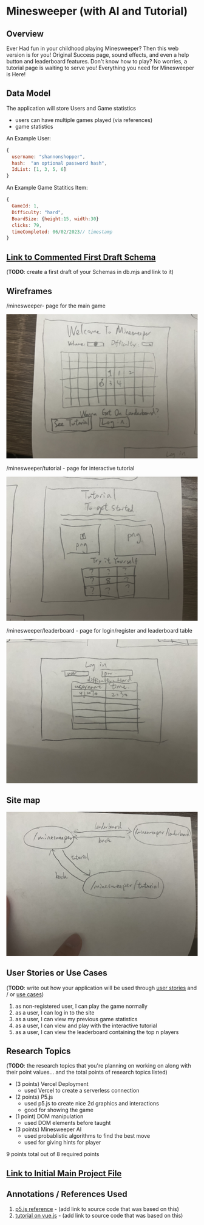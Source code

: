 # Minesweeper (with AI and Tutorial)

## Overview

Ever Had fun in your childhood playing Minesweeper? Then this web version is for you! Original Success page, sound effects, and even a help button and leaderboard features. Don't know how to play? No worries, a tutorial page is waiting to serve you! Everything you need for Minesweeper is Here!


## Data Model


The application will store Users and Game statistics

* users can have multiple games played (via references)
* game statistics

An Example User:

```javascript
{
  username: "shannonshopper",
  hash:  "an optional password hash",
  IdList: [1, 3, 5, 6]
}
```

An Example Game Statitics Item:

```javascript
{
  GameId: 1,
  Difficulty: "hard",
  BoardSize: {height:15, width:30}
  clicks: 79,
  timeCompleted: 06/02/2023// timestamp
}
```


## [Link to Commented First Draft Schema](db.mjs) 

(__TODO__: create a first draft of your Schemas in db.mjs and link to it)

## Wireframes

/minesweeper- page for the main game

![list create](documentation/minesweeper.JPG)

/minesweeper/tutorial - page for interactive tutorial

![list](documentation/minesweeper-tutorial.JPG)

/minesweeper/leaderboard - page for login/register and leaderboard table

![list](documentation/minesweeper-leaderboard.JPG)

## Site map


![list](documentation/path_graph.JPG)

## User Stories or Use Cases

(__TODO__: write out how your application will be used through [user stories](http://en.wikipedia.org/wiki/User_story#Format) and / or [use cases](https://en.wikipedia.org/wiki/Use_case))

1. as non-registered user, I can play the game normally
2. as a user, I can log in to the site
3. as a user, I can view my previous game statistics
4. as a user, I can view and play with the interactive tutorial
5. as a user, I can view the leaderboard containing the top n players

## Research Topics

(__TODO__: the research topics that you're planning on working on along with their point values... and the total points of research topics listed)

* (3 points) Vercel Deployment
    * used Vercel to create a serverless connection
* (2 points) P5.js 
    * used p5.js to create nice 2d graphics and interactions
    * good for showing the game 
* (1 point) DOM manipulation
    * used DOM elements before taught
* (3 points) Minesweeper AI
    * used probablistic algorithms to find the best move
    * used for giving hints for player

9 points total out of 8 required points 


## [Link to Initial Main Project File](index.mjs) 


## Annotations / References Used

1. [p5.js reference](https://p5js.org/reference/) - (add link to source code that was based on this)
2. [tutorial on vue.js](https://vuejs.org/v2/guide/) - (add link to source code that was based on this)

